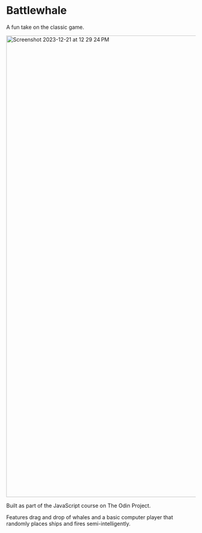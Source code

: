 # Battlewhale

A fun take on the classic game.

<img width="1229" alt="Screenshot 2023-12-21 at 12 29 24 PM" src="https://github.com/weboffools/battlewhale/assets/125320536/a23cf382-dded-4c97-9dd4-404fc2164b77">


Built as part of the JavaScript course on The Odin Project.

Features drag and drop of whales and a basic computer player that randomly places ships and fires semi-intelligently.
